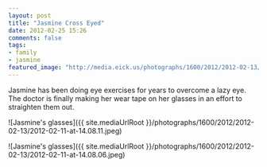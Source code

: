 ```yaml
---
layout: post
title: "Jasmine Cross Eyed"
date: 2012-02-25 15:26
comments: false
tags: 
- family
- jasmine
featured_image: "http://media.eick.us/photographs/1600/2012/2012-02-13/2012-02-11-at-14.08.11.jpeg"
---
```

Jasmine has been doing eye exercises for years to overcome a lazy eye.  The doctor is finally making her wear tape on her glasses in an effort to straighten them out.



![Jasmine's glasses]({{ site.mediaUrlRoot }}/photographs/1600/2012/2012-02-13/2012-02-11-at-14.08.11.jpeg)




![Jasmine's glasses]({{ site.mediaUrlRoot }}/photographs/1600/2012/2012-02-13/2012-02-11-at-14.08.06.jpeg)
